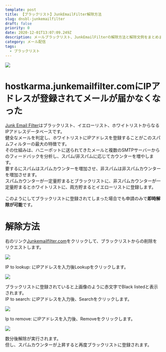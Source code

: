```yaml
---
template: post
title: 【ブラックリスト】JunkEmailFilter解除方法
slug: dnsbl-junkemailfilter
draft: false
priority: 0
date: 2020-12-01T13:07:09.249Z
description: メールブラックリスト、JunkEmailFilterの解除方法と解除文例をまとめました
category: メール配信
tags:
  - ブラックリスト
---
```

![](/media/junkemailfilter-title.png)

# hostkarma.junkemailfilter.comにIPアドレスが登録されてメールが届かなくなった

<a href="http://www.junkemailfilter.com/spam/home.html">Junk Email Filter</a>はブラックリスト、イエローリスト、ホワイトリストからなるIPアドレスデータベースです。 <br>健全なメールを判定し、ホワイトリストにIPアドレスを登録することがこのスパムフィルターの最大の特徴です。<br> その仕組みは、ハニーポットに送られてきたメールと複数のSMTPサーバーからのフィードバックを分析し、スパム/非スパムに応じてカウンターを増やします。<br>要するにスパムはスパムカウンターを増加させ、非スパムは非スパムカウンターを増加させます。<br> スパムカウンターが一定量貯まるとブラックリストに、非スパムカウンターが一定量貯まるとホワイトリストに、両方貯まるとイエローリストに登録します。<br><br>このようにしてブラックリストに登録されてしまった場合でも申請のみで<strong>即時解除が可能</strong>です。<br>

# 解除方法

右のリンク<a href="https://ipadmin.junkemailfilter.com/remove.php">Junkemailfilter.com</a>をクリックして、ブラックリストからの削除をリクエストします。

![](/media/junkemailfilter-1.png)

IP to lookup: にIPアドレスを入力後Lookupをクリックします。

![](/media/junkemailfilter-2.png)

ブラックリストに登録されていると上画像のように赤文字でBlack listedと表示されます。<br>IP to search: にIPアドレスを入力後、Searchをクリックします。

![](/media/junkemailfilter-3.png)

Ip to remove: にIPアドレスを入力後、Removeをクリックします。

![](/media/junkemailfilter-4.png)

数分後解除が実行されます。
<br>但し、スパムカウンターが上昇すると再度ブラックリストに登録されます。